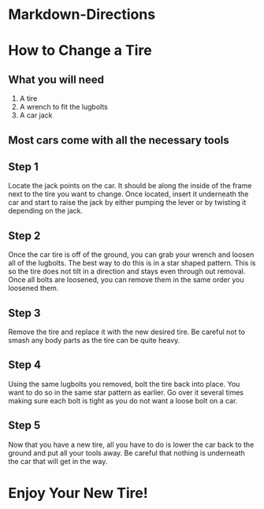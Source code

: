 # Markdown-Directions
# How to Change a Tire
## What you will need
1. A tire
2. A wrench to fit the lugbolts
3. A car jack
## Most cars come with all the necessary tools 
## Step 1
Locate the jack points on the car. It should be along the inside of the frame next to the tire you want to change. Once located, insert it underneath the car and start to raise the jack by either pumping the lever or by twisting it depending on the jack.
## Step 2
Once the car tire is off of the ground, you can grab your wrench and loosen all of the lugbolts. The best way to do this is in a star shaped pattern. This is so the tire does not tilt in a direction and stays even through out removal. Once all bolts are loosened, you can remove them in the same order you loosened them. 
## Step 3
Remove the tire and replace it with the new desired tire. Be careful not to smash any body parts as the tire can be quite heavy.
## Step 4
Using the same lugbolts you removed, bolt the tire back into place. You want to do so in the same star pattern as earlier. Go over it several times making sure each bolt is tight as you do not want a loose bolt on a car.
## Step 5
Now that you have a new tire, all you have to do is lower the car back to the ground and put all your tools away. Be careful that nothing is underneath the car that will get in the way.
# Enjoy Your New Tire!
